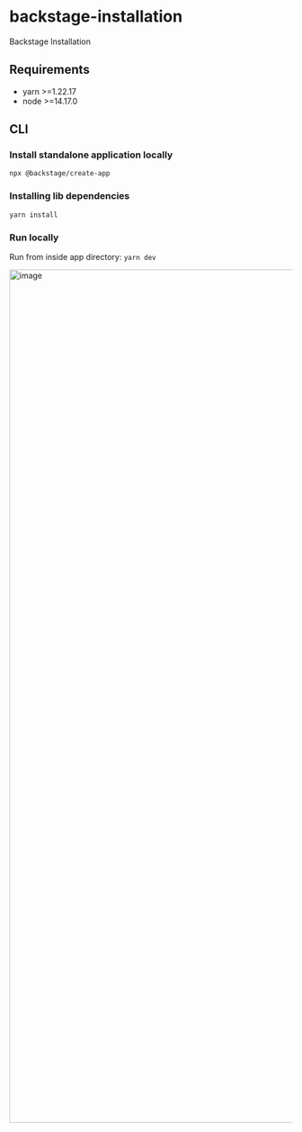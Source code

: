 # backstage-installation
Backstage Installation

## Requirements
- yarn >=1.22.17
- node >=14.17.0

## CLI
### Install standalone application locally
`npx @backstage/create-app`

### Installing lib dependencies
`yarn install`

### Run locally
Run from inside app directory: `yarn dev`


<img width="1517" alt="image" src="https://user-images.githubusercontent.com/12075020/156490761-d6cf4b75-eb24-46ad-8290-af40d088bd2b.png">

